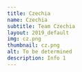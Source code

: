 ```yaml
---
title: Czechia
name: Czechia
subtitle: Team Czechia
layout: 2019_default
img: cz.png
thumbnail: cz.png
alt: To be determined
description: Info 1
---
```

